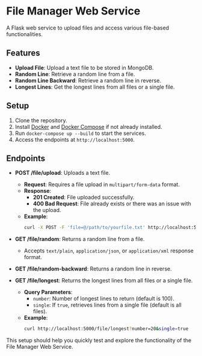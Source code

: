 # File Manager Web Service

A Flask web service to upload files and access various file-based functionalities.

## Features
- **Upload File**: Upload a text file to be stored in MongoDB.
- **Random Line**: Retrieve a random line from a file.
- **Random Line Backward**: Retrieve a random line in reverse.
- **Longest Lines**: Get the longest lines from all files or a single file.

## Setup

1. Clone the repository.
2. Install [Docker](https://docs.docker.com/get-docker/) and [Docker Compose](https://docs.docker.com/compose/install/) if not already installed.
3. Run `docker-compose up --build` to start the services.
4. Access the endpoints at `http://localhost:5000`.

## Endpoints

- **POST /file/upload**: Uploads a text file.
  - **Request**: Requires a file upload in `multipart/form-data` format.
  - **Response**:
    - **201 Created**: File uploaded successfully.
    - **400 Bad Request**: File already exists or there was an issue with the upload.
  - **Example**:
    ```bash
    curl -X POST -F 'file=@/path/to/yourfile.txt' http://localhost:5000/file/upload
    ```

- **GET /file/random**: Returns a random line from a file.
  - Accepts `text/plain`, `application/json`, or `application/xml` response format.
  
- **GET /file/random-backward**: Returns a random line in reverse.

- **GET /file/longest**: Returns the longest lines from all files or a single file.
  - **Query Parameters**:
    - `number`: Number of longest lines to return (default is 100).
    - `single`: If `true`, retrieves lines from a single file (default is all files).
  - **Example**:
    ```bash
    curl http://localhost:5000/file/longest?number=20&single=true
    ```

This setup should help you quickly test and explore the functionality of the File Manager Web Service.
